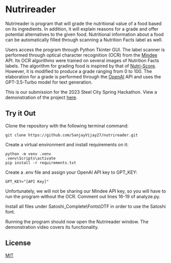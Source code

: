 # Nutrireader

Nutrireader is program that will grade the nutritional value of a food based on its ingredients. In addition, it will explain reasons for a grade and offer potential alternatives to the given food. Nutritional information about a food can be automatically filled through scanning a Nutrition Facts label as well.

Users access the program through Python Tkinter GUI. The label scanner is performed through optical character recognition (OCR) from the [Mindee](https://mindee.com/) API. Its OCR algorithms were trained on several images of Nutrition Facts labels. The algorithm for grading food is inspired by that of [Nutri-Score](https://en.wikipedia.org/wiki/Nutri-Score). However, it is modified to produce a grade ranging from 0 to 100. The elaboration for a grade is performed through the [OpenAI](https://platform.openai.com/docs/api-reference) API and uses the GPT-3.5-Turbo model for text generation.

This is our submission for the 2023 Steel City Spring Hackathon. View a demonstration of the project [here](https://youtu.be/N12WAx2Q-94).

## Try it Out

Clone the repository with the following terminal command:
```
git clone https://github.com/SanjayVijay27/nutrireader.git
```

Create a virtual environment and install requirements on it:
```
python -m venv .venv
.venv\Scripts\activate
pip install -r requirements.txt
```

Create a .env file and assign your OpenAI API key to GPT_KEY:
```
GPT_KEY="[API Key]"
```
Unfortunately, we will not be sharing our Mindee API key, so you will have to run the program without the OCR. Comment out lines 16-19 of analyze.py.

Install all files under Satoshi_Complete\Fonts\OTF in order to use the Satoshi font.

Running the program should now open the Nutrireader window. The demonstration video covers its functionality.

## License

[MIT](https://choosealicense.com/licenses/mit/)